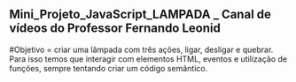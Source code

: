 ## Mini_Projeto_JavaScript_LAMPADA _ Canal de vídeos do Professor Fernando Leonid 

#Objetivo = criar uma lâmpada com três ações, ligar, desligar e quebrar. Para isso temos que interagir com elementos HTML, eventos e utilização de funções, sempre tentando criar um código semântico.
